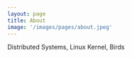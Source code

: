 ```yaml
---
layout: page
title: About
image: '/images/pages/about.jpeg'
---
```


Distributed Systems, Linux Kernel, Birds
